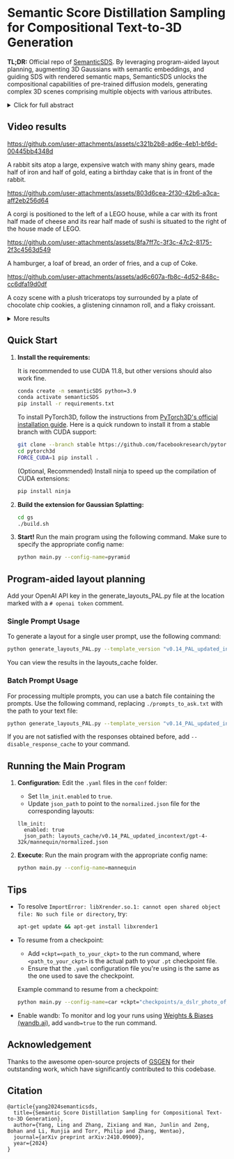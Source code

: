 # Semantic Score Distillation Sampling for Compositional Text-to-3D Generation
**TL;DR:** Official repo of [SemanticSDS](https://arxiv.org/abs/2410.09009). By leveraging program-aided layout planning, augmenting 3D Gaussians with semantic embeddings, and guiding SDS with rendered semantic maps, SemanticSDS unlocks the compositional capabilities of pre-trained diffusion models, generating complex 3D scenes comprising multiple objects with various attributes.
<details>
    <summary>Click for full abstract</summary>
Generating high-quality 3D assets from textual descriptions remains a pivotal challenge in computer graphics and vision research. Due to the scarcity of 3D data, state-of-the-art approaches utilize pre-trained 2D diffusion priors, optimized through Score Distillation Sampling (SDS). Despite progress, crafting complex 3D scenes featuring multiple objects or intricate interactions is still difficult. To tackle this, recent methods have incorporated box or layout guidance. However, these layout-guided compositional methods often struggle to provide fine-grained control, as they are generally coarse and lack expressiveness. To overcome these challenges, we introduce a novel SDS approach, Semantic Score Distillation Sampling (SemanticSDS), designed to effectively improve the expressiveness and accuracy of compositional text-to-3D generation. Our approach integrates new semantic embeddings that maintain consistency across different rendering views and clearly differentiate between various objects and parts. These embeddings are transformed into a semantic map, which directs a region-specific SDS process, enabling precise optimization and compositional generation. By leveraging explicit semantic guidance, our method unlocks the compositional capabilities of existing pre-trained diffusion models, thereby achieving superior quality in 3D content generation, particularly for complex objects and scenes. Experimental results demonstrate that our SemanticSDS framework is highly effective for generating state-of-the-art complex 3D content.
</details>

## Video results

https://github.com/user-attachments/assets/c321b2b8-ad6e-4eb1-bf6d-00445bb4348d

A rabbit sits atop a large, expensive watch with many shiny gears, made half of iron and half of gold, eating a birthday cake that is in front of the rabbit.

https://github.com/user-attachments/assets/803d6cea-2f30-42b6-a3ca-aff2eb256d64

A corgi is positioned to the left of a LEGO house, while a car with its front half made of cheese and its rear half made of sushi is situated to the right of the house made of LEGO.

https://github.com/user-attachments/assets/8fa7ff7c-3f3c-47c2-8175-2f3c4563d549

A hamburger, a loaf of bread, an order of fries, and a cup of Coke.

https://github.com/user-attachments/assets/ad6c607a-fb8c-4d52-848c-cc6dfa19d0df

A cozy scene with a plush triceratops toy surrounded by a plate of chocolate chip cookies, a glistening cinnamon roll, and a flaky croissant.

<details>
    <summary>More results</summary>

https://github.com/user-attachments/assets/9688d8e1-6ac7-49e6-abfb-ca649a1b32c1

A mannequin adorned with a dress made of feathers and moss stands at the center, flanked by a vase with a single blue tulip and another with blue roses.

https://github.com/user-attachments/assets/6fdbce53-5146-4b23-adfe-2cfb66208c1b

A pyramid-shaped burrito artistically blended with the Great Pyramid.

https://github.com/user-attachments/assets/2e0d2aed-c771-4783-b5ca-5406e1187859

A train with a front made of cake and a back of a steam engine.
</details>

## Quick Start

1. **Install the requirements:**

    It is recommended to use CUDA 11.8, but other versions should also work fine.
    ```bash
    conda create -n semanticSDS python=3.9
    conda activate semanticSDS
    pip install -r requirements.txt
    ```

    To install PyTorch3D, follow the instructions from [PyTorch3D's official installation guide](https://github.com/facebookresearch/pytorch3d/blob/main/INSTALL.md). Here is a quick rundown to install it from a stable branch with CUDA support:

    ```bash
    git clone --branch stable https://github.com/facebookresearch/pytorch3d.git
    cd pytorch3d
    FORCE_CUDA=1 pip install .
    ```

   (Optional, Recommended) Install ninja to speed up the compilation of CUDA extensions:

    ```sh
    pip install ninja
    ```

2. **Build the extension for Gaussian Splatting:**

    ```bash
    cd gs
    ./build.sh
    ```

3. **Start!**
    Run the main program using the following command. Make sure to specify the appropriate config name:
    ```bash
    python main.py --config-name=pyramid
    ```

## Program-aided layout planning

Add your OpenAI API key in the generate_layouts_PAL.py file at the location marked with a `# openai token` comment.

### Single Prompt Usage

To generate a layout for a single user prompt, use the following command:

```bash
python generate_layouts_PAL.py --template_version "v0.14_PAL_updated_incontext" --llm_name "gpt-4-32k" --user_prompt "A corgi is situated to the left of a house, while a car is positioned to the right of the house. The car above is split into two layers along the depth axis. The front layer of the car is constructed from wood. The left half of the rear layer is made of sushi, and the right half is made of cheese."
```

You can view the results in the layouts_cache folder.

### Batch Prompt Usage

For processing multiple prompts, you can use a batch file containing the prompts. Use the following command, replacing `./prompts_to_ask.txt` with the path to your text file:

```bash
python generate_layouts_PAL.py --template_version "v0.14_PAL_updated_incontext" --llm_name "gpt-4-32k" --batch_prompt_file "./prompts_to_ask.txt"
```

If you are not satisfied with the responses obtained before, add `--disable_response_cache` to your command.

## Running the Main Program

1. **Configuration**: Edit the `.yaml` files in the `conf` folder:
    - Set `llm_init.enabled` to `true`.
    - Update `json_path` to point to the `normalized.json` file for the corresponding layouts:

    ```
    llm_init:
      enabled: true
      json_path: layouts_cache/v0.14_PAL_updated_incontext/gpt-4-32k/mannequin/normalized.json
    ```

2. **Execute**: Run the main program with the appropriate config name:

    ```bash
    python main.py --config-name=mannequin
    ```

## Tips

- To resolve `ImportError: libXrender.so.1: cannot open shared object file: No such file or directory`, try:

    ```bash
    apt-get update && apt-get install libxrender1
    ```

- To resume from a checkpoint:

    - Add `+ckpt=<path_to_your_ckpt>` to the run command, where `<path_to_your_ckpt>` is the actual path to your `.pt` checkpoint file.
    - Ensure that the `.yaml` configuration file you're using is the same as the one used to save the checkpoint.

    Example command to resume from a checkpoint:

    ```bash
    python main.py --config-name=car +ckpt="checkpoints/a_dslr_photo_of_a_car_made_out_of_lego/2024-10-13/080848/ckpts/step_2000.pt"
    ```

- Enable wandb: To monitor and log your runs using [Weights & Biases (wandb.ai)](https://wandb.ai/site), add `wandb=true` to the run command.

## Acknowledgement

Thanks to the awesome open-source projects of [GSGEN](https://github.com/gsgen3d/gsgen) for their outstanding work, which have significantly contributed to this codebase.

## Citation
```
@article{yang2024semanticsds,
  title={Semantic Score Distillation Sampling for Compositional Text-to-3D Generation},
  author={Yang, Ling and Zhang, Zixiang and Han, Junlin and Zeng, Bohan and Li, Runjia and Torr, Philip and Zhang, Wentao},
  journal={arXiv preprint arXiv:2410.09009},
  year={2024}
}
```

